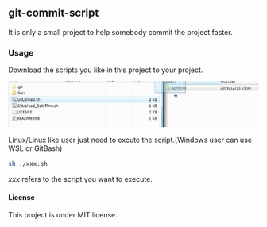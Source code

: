 ## git-commit-script

It is only a small project to help somebody commit the project faster.

### Usage

Download the scripts you like in this project to your project.

![start02](./docs/start02.jpg)

Linux/Linux like user just need to excute the script.(Windows user can use WSL or GitBash)

```bash
sh ./xxx.sh
```

*xxx* refers to the script you want to execute.

#### License

This project is under MIT license.

